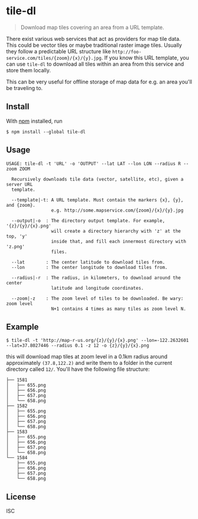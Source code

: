 # tile-dl

> Download map tiles covering an area from a URL template.

There exist various web services that act as providers for map tile data. This
could be vector tiles or maybe traditional raster image tiles. Usually they
follow a predictable URL structure like
`http://foo-service.com/tiles/{zoom}/{x}/{y}.jpg`. If you know this URL
template, you can use `tile-dl` to download all tiles within an area from this
service and store them locally.

This can be very useful for offline storage of map data for e.g. an area you'll
be traveling to.

## Install

With [npm](https://npmjs.org/) installed, run

```
$ npm install --global tile-dl
```

## Usage

```
USAGE: tile-dl -t 'URL' -o 'OUTPUT' --lat LAT --lon LON --radius R --zoom ZOOM

  Recursively downloads tile data (vector, satellite, etc), given a server URL
  template.

  --template|-t: A URL template. Must contain the markers {x}, {y}, and {zoom}.
                 e.g. http://some.mapservice.com/{zoom}/{x}/{y}.jpg

  --output|-o  : The directory output template. For example, '{z}/{y}/{x}.png'
                 will create a directory hierarchy with 'z' at the top, 'y'
                 inside that, and fill each innermost directory with 'z.png'
                 files.

  --lat        : The center latitude to download tiles from.
  --lon        : The center longitude to download tiles from.

  --radius|-r  : The radius, in kilometers, to download around the center
                 latitude and longitude coordinates.

  --zoom|-z    : The zoom level of tiles to be downloaded. Be wary: zoom level
                 N+1 contains 4 times as many tiles as zoom level N.
```

## Example

```
$ tile-dl -t 'http://map-r-us.org/{z}/{y}/{x}.png' --lon=-122.2632601 --lat=37.8027446 --radius 0.1 -z 12 -o {z}/{y}/{x}.png
```

this will download map tiles at zoom level in a 0.1km radius around
approximately `(37.8,122.2)` and write them to a folder in the current directory
called `12/`. You'll have the following file structure:

```
├── 1581
│   ├── 655.png
│   ├── 656.png
│   ├── 657.png
│   └── 658.png
├── 1582
│   ├── 655.png
│   ├── 656.png
│   ├── 657.png
│   └── 658.png
├── 1583
│   ├── 655.png
│   ├── 656.png
│   ├── 657.png
│   └── 658.png
└── 1584
    ├── 655.png
    ├── 656.png
    ├── 657.png
    └── 658.png
```

## License

ISC
